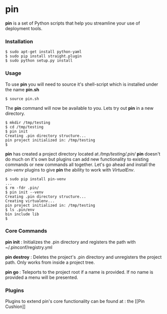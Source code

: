 pin
======

**pin** is a set of Python scripts that help you streamline your use of deployment tools.

### Installation 

    $ sudo apt-get install python-yaml
    $ sudo pip install straight.plugin
    $ sudo python setup.py install

### Usage

To use **pin** you will need to source it's shell-script which is installed under the name **pin.sh**

    $ source pin.sh

The **pin** command will now be available to you. Lets try out **pin** in a new directory.

    $ mkdir /tmp/testing
    $ cd /tmp/testing
    $ pin init
    Creating .pin directory structure...
    pin project initialized in: /tmp/testing
    $

**pin** has created a project directory located at */tmp/testing/.pin/* **pin** doesn't do much on it's own but plugins can add new functionality to existing commands or new commands all together. Let's go ahead and install the *pin-venv* plugins to give **pin** the ability to work with *VirtualEnv*.

    $ sudo pip install pin-venv
    ...
    $ rm -fdr .pin/
    $ pin init --venv
    Creating .pin directory structure...
    Creating virtualenv...
    pin project initialized in: /tmp/testing
    $ ls .pin/env
    bin include lib
    $

### Core Commands

**pin init** : Initializes the .pin directory and registers the path with ~/.pinconf/registry.yml

**pin destroy** : Deletes the project's .pin directory and unregisters the project path. Only works from inside a project tree.

**pin go <project-name>** : Teleports to the project root if a name is provided. If no name is provided a menu will be presented.


### Plugins

Plugins to extend pin's core functionality can be found at : the [[Pin Cushion]]


